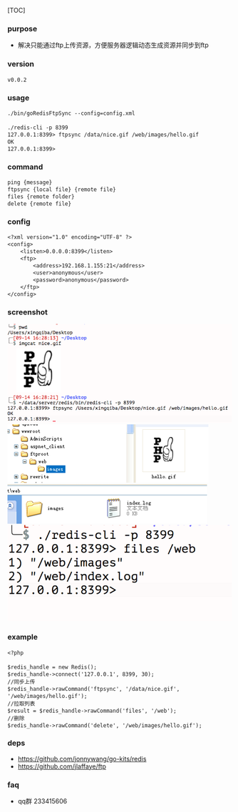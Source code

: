 
[TOC]

### purpose
* 解决只能通过ftp上传资源，方便服务器逻辑动态生成资源并同步到ftp

### version
```
v0.0.2
```

### usage
```
./bin/goRedisFtpSync --config=config.xml

./redis-cli -p 8399
127.0.0.1:8399> ftpsync /data/nice.gif /web/images/hello.gif
OK
127.0.0.1:8399>
```

### command
```
ping {message}
ftpsync {local file} {remote file}
files {remote folder}
delete {remote file}
```

### config
```
<?xml version="1.0" encoding="UTF-8" ?>
<config>
    <listen>0.0.0.0:8399</listen>
    <ftp>
        <address>192.168.1.155:21</address>
        <user>anonymous</user>
        <password>anonymous</password>
    </ftp>
</config>
```

### screenshot
![](screenshot/ex_1.png)
![](screenshot/ex_2.png)
![](screenshot/ex_3.png)
![](screenshot/ex_4.png)

### example
```
<?php

$redis_handle = new Redis();
$redis_handle->connect('127.0.0.1', 8399, 30);
//同步上传
$redis_handle->rawCommand('ftpsync', '/data/nice.gif', '/web/images/hello.gif');
//拉取列表
$result = $redis_handle->rawCommand('files', '/web');
//删除
$redis_handle->rawCommand('delete', '/web/images/hello.gif');
```

### deps
* https://github.com/jonnywang/go-kits/redis
* https://github.com/jlaffaye/ftp

### faq
* qq群 233415606